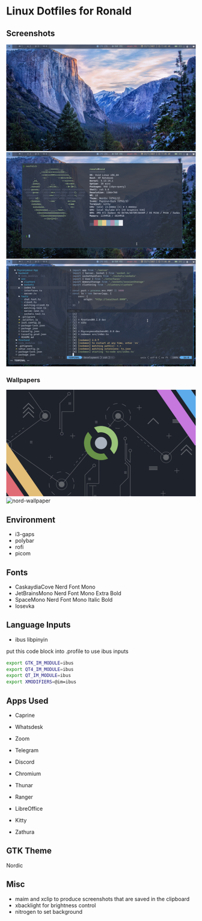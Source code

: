 # Linux Dotfiles for Ronald

## Screenshots
![desktop](./screenshots/desktop.png)
![neofetch](./screenshots/neofetch.png)
![neovim](./screenshots/neovim.png)

### Wallpapers
![wallpaper](./wallpapers/void.jpg)
![nord-wallpaper](./wallpapers/nord.png)

## Environment
- i3-gaps
- polybar
- rofi
- picom

## Fonts
- CaskaydiaCove Nerd Font Mono
- JetBrainsMono Nerd Font Mono Extra Bold
- SpaceMono Nerd Font Mono Italic Bold
- Iosevka

## Language Inputs
- ibus libpinyin

put this code block into .profile to use ibus inputs
``` sh
export GTK_IM_MODULE=ibus
export QT4_IM_MODULE=ibus
export QT_IM_MODULE=ibus
export XMODIFIERS=@im=ibus
```

## Apps Used
- Caprine
- Whatsdesk
- Zoom
- Telegram 
- Discord

- Chromium
- Thunar
- Ranger
- LibreOffice
- Kitty
- Zathura

## GTK Theme
Nordic

## Misc
- maim and xclip to produce screenshots that are saved in the clipboard
- xbacklight for brightness control
- nitrogen to set background 
